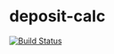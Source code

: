 # deposit-calc
[![Build Status](https://travis-ci.org/AnnaVinnik/deposit-calc.svg?branch=experiment)](https://travis-ci.org/AnnaVinnik/deposit-calc)
